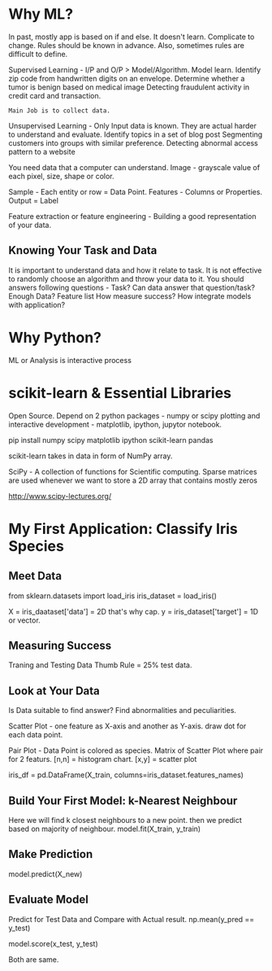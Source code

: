 # Why ML?
In past, mostly app is based on if and else.
    It doesn't learn.
    Complicate to change.
    Rules should be known in advance.
    Also, sometimes rules are difficult to define.

Supervised Learning - I/P and O/P > Model/Algorithm. Model learn.
    Identify zip code from handwritten digits on an envelope.
    Determine whether a tumor is benign based on medical image
    Detecting fraudulent activity in credit card and transaction.

    Main Job is to collect data.

Unsupervised Learning - Only Input data is known. They are actual harder to understand and evaluate.
    Identify topics in a set of blog post
    Segmenting customers into groups with similar preference.
    Detecting abnormal access pattern to a website

You need data that a computer can understand.
    Image - grayscale value of each pixel, size, shape or color.

Sample - Each entity or row = Data Point.
Features - Columns or Properties.
Output = Label

Feature extraction or feature engineering - Building a good representation of your data.

## Knowing Your Task and Data
It is important to understand data and how it relate to task.
It is not effective to randomly choose an algorithm and throw your data to it.
You should answers following questions -
    Task? Can data answer that question/task?
    Enough Data?
    Feature list
    How measure success?
    How integrate models with application?

# Why Python?
ML or Analysis is interactive process

# scikit-learn & Essential Libraries
Open Source. 
Depend on 2 python packages - numpy or scipy
plotting and interactive development - matplotlib, ipython, jupytor notebook.

pip install numpy scipy matplotlib ipython scikit-learn pandas

scikit-learn takes in data in form of NumPy array.

SciPy - A collection of functions for Scientific computing.
    Sparse matrices are used whenever we want to store a 2D array that contains mostly zeros

http://www.scipy-lectures.org/

# My First Application: Classify Iris Species
## Meet Data
from sklearn.datasets import load_iris
iris_dataset = load_iris()

X = iris_daataset['data'] = 2D that's why cap.
y = iris_dataset['target'] = 1D  or vector.

## Measuring Success
Traning and Testing Data
Thumb Rule = 25% test data.

## Look at Your Data
Is Data suitable to find answer?
Find abnormalities and peculiarities.

Scatter Plot - one feature as X-axis and another as Y-axis. draw dot for each data point.

Pair Plot - Data Point is colored as species. Matrix of Scatter Plot where pair for 2 featurs.
    [n,n] = histogram chart. 
    [x,y] = scatter plot

iris_df = pd.DataFrame(X_train, columns=iris_dataset.features_names)

## Build Your First Model: k-Nearest Neighbour
Here we will find k closest neighbours to a new point. then we predict based on majority of neighbour.
model.fit(X_train, y_train)

## Make Prediction
model.predict(X_new)

## Evaluate Model
Predict for Test Data and Compare with Actual result.
np.mean(y_pred == y_test)

model.score(x_test, y_test)

Both are same.
